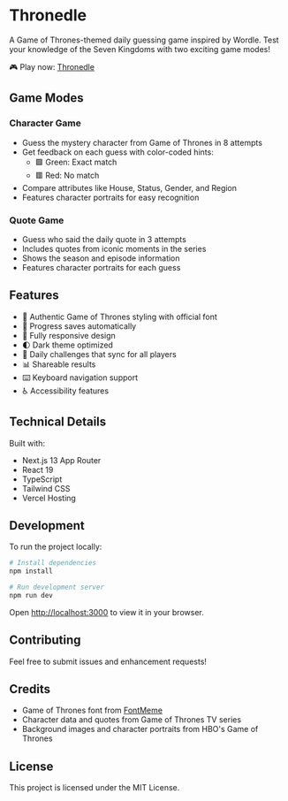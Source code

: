 # Thronedle

A Game of Thrones-themed daily guessing game inspired by Wordle. Test your knowledge of the Seven Kingdoms with two exciting game modes!

🎮 Play now: [Thronedle](https://thronedle.vercel.app/)

## Game Modes

### Character Game
- Guess the mystery character from Game of Thrones in 8 attempts
- Get feedback on each guess with color-coded hints:
  - 🟩 Green: Exact match
  - 🟥 Red: No match
- Compare attributes like House, Status, Gender, and Region
- Features character portraits for easy recognition

### Quote Game
- Guess who said the daily quote in 3 attempts
- Includes quotes from iconic moments in the series
- Shows the season and episode information
- Features character portraits for each guess

## Features

- 🎨 Authentic Game of Thrones styling with official font
- 💾 Progress saves automatically
- 📱 Fully responsive design
- 🌓 Dark theme optimized
- 🎯 Daily challenges that sync for all players
- 📊 Shareable results
- ⌨️ Keyboard navigation support
- ♿ Accessibility features

## Technical Details

Built with:
- Next.js 13 App Router
- React 19
- TypeScript
- Tailwind CSS
- Vercel Hosting

## Development

To run the project locally:

```bash
# Install dependencies
npm install

# Run development server
npm run dev
```

Open [http://localhost:3000](http://localhost:3000) to view it in your browser.

## Contributing

Feel free to submit issues and enhancement requests!

## Credits

- Game of Thrones font from [FontMeme](https://fontmeme.com/fonts/game-of-thrones-font/)
- Character data and quotes from Game of Thrones TV series
- Background images and character portraits from HBO's Game of Thrones

## License

This project is licensed under the MIT License.
